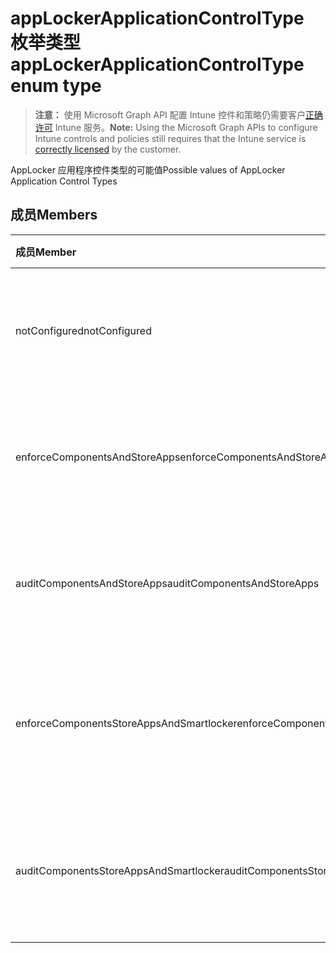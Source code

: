 # <a name="applockerapplicationcontroltype-enum-type"></a><span data-ttu-id="42ca6-101">appLockerApplicationControlType 枚举类型</span><span class="sxs-lookup"><span data-stu-id="42ca6-101">appLockerApplicationControlType enum type</span></span>

> <span data-ttu-id="42ca6-102">**注意：** 使用 Microsoft Graph API 配置 Intune 控件和策略仍需要客户[正确许可](https://go.microsoft.com/fwlink/?linkid=839381) Intune 服务。</span><span class="sxs-lookup"><span data-stu-id="42ca6-102">**Note:** Using the Microsoft Graph APIs to configure Intune controls and policies still requires that the Intune service is [correctly licensed](https://go.microsoft.com/fwlink/?linkid=839381) by the customer.</span></span>

<span data-ttu-id="42ca6-103">AppLocker 应用程序控件类型的可能值</span><span class="sxs-lookup"><span data-stu-id="42ca6-103">Possible values of AppLocker Application Control Types</span></span>
## <a name="members"></a><span data-ttu-id="42ca6-104">成员</span><span class="sxs-lookup"><span data-stu-id="42ca6-104">Members</span></span>
|<span data-ttu-id="42ca6-105">成员</span><span class="sxs-lookup"><span data-stu-id="42ca6-105">Member</span></span>|<span data-ttu-id="42ca6-106">值</span><span class="sxs-lookup"><span data-stu-id="42ca6-106">Value</span></span>|<span data-ttu-id="42ca6-107">说明</span><span class="sxs-lookup"><span data-stu-id="42ca6-107">Description</span></span>|
|:---|:---|:---|
|<span data-ttu-id="42ca6-108">notConfigured</span><span class="sxs-lookup"><span data-stu-id="42ca6-108">notConfigured</span></span>|<span data-ttu-id="42ca6-109">0</span><span class="sxs-lookup"><span data-stu-id="42ca6-109">0</span></span>|<span data-ttu-id="42ca6-110">设备默认值，未选择的应用程序控制类型。</span><span class="sxs-lookup"><span data-stu-id="42ca6-110">Device default value, no Application Control type selected.</span></span>|
|<span data-ttu-id="42ca6-111">enforceComponentsAndStoreApps</span><span class="sxs-lookup"><span data-stu-id="42ca6-111">enforceComponentsAndStoreApps</span></span>|<span data-ttu-id="42ca6-112">1</span><span class="sxs-lookup"><span data-stu-id="42ca6-112">1</span></span>|<span data-ttu-id="42ca6-113">强制实施 Windows 组件和 store 应用程序。</span><span class="sxs-lookup"><span data-stu-id="42ca6-113">Enforce Windows component and store apps.</span></span>|
|<span data-ttu-id="42ca6-114">auditComponentsAndStoreApps</span><span class="sxs-lookup"><span data-stu-id="42ca6-114">auditComponentsAndStoreApps</span></span>|<span data-ttu-id="42ca6-115">2</span><span class="sxs-lookup"><span data-stu-id="42ca6-115">2</span></span>|<span data-ttu-id="42ca6-116">审核 Windows 组件和 store 应用程序。</span><span class="sxs-lookup"><span data-stu-id="42ca6-116">Audit Windows component and store apps.</span></span>|
|<span data-ttu-id="42ca6-117">enforceComponentsStoreAppsAndSmartlocker</span><span class="sxs-lookup"><span data-stu-id="42ca6-117">enforceComponentsStoreAppsAndSmartlocker</span></span>|<span data-ttu-id="42ca6-118">3</span><span class="sxs-lookup"><span data-stu-id="42ca6-118">3</span></span>|<span data-ttu-id="42ca6-119">强制实施 Windows 组件、 存储应用程序和智能锁定者。</span><span class="sxs-lookup"><span data-stu-id="42ca6-119">Enforce Windows components, store apps and smart locker.</span></span>|
|<span data-ttu-id="42ca6-120">auditComponentsStoreAppsAndSmartlocker</span><span class="sxs-lookup"><span data-stu-id="42ca6-120">auditComponentsStoreAppsAndSmartlocker</span></span>|<span data-ttu-id="42ca6-121">4</span><span class="sxs-lookup"><span data-stu-id="42ca6-121">4</span></span>|<span data-ttu-id="42ca6-122">审核 Windows 组件，存储应用程序和智能锁定者。</span><span class="sxs-lookup"><span data-stu-id="42ca6-122">Audit Windows components, store apps and smart locker.</span></span>|



